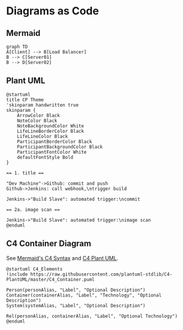 # Diagrams as Code

## Mermaid

```mermaid
graph TD
A[Client] --> B[Load Balancer]
B --> C[Server01]
B --> D[Server02]
```

## Plant UML

```puml
@startuml
title CP Theme
'skinparam handwritten true
skinparam {
    ArrowColor Black
    NoteColor Black
    NoteBackgroundColor White
    LifeLineBorderColor Black
    LifeLineColor Black
    ParticipantBorderColor Black
    ParticipantBackgroundColor Black
    ParticipantFontColor White
    defaultFontStyle Bold
}

== 1. title ==

"Dev Machine"->Github: commit and push
Github->Jenkins: call webhook,\ntrigger build

Jenkins->"Build Slave": automated trigger:\ncommit

== 2a. image scan ==

Jenkins->"Build Slave": automated trigger:\nimage scan
@enduml
```

## C4 Container Diagram

See [Mermaid's C4 Syntax](https://mermaid.js.org/syntax/c4c.html) and
[C4 Plant UML](https://github.com/plantuml-stdlib/C4-PlantUML/blob/master/README.md).

```puml
@startuml C4_Elements
!include https://raw.githubusercontent.com/plantuml-stdlib/C4-PlantUML/master/C4_Container.puml

Person(personAlias, "Label", "Optional Description")
Container(containerAlias, "Label", "Technology", "Optional Description")
System(systemAlias, "Label", "Optional Description")

Rel(personAlias, containerAlias, "Label", "Optional Technology")
@enduml
```
